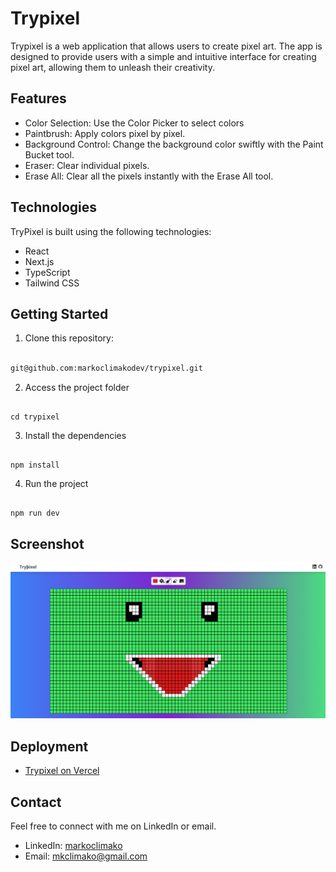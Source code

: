 # Trypixel
Trypixel is a web application that allows users to create pixel art. The app is designed to provide users with a simple and intuitive interface for creating pixel art, allowing them to unleash their creativity.

## Features

- Color Selection: Use the Color Picker to select colors 
- Paintbrush: Apply colors pixel by pixel.
- Background Control: Change the background color swiftly with the Paint Bucket tool.
- Eraser: Clear individual pixels.
- Erase All: Clear all the pixels instantly with the Erase All tool.

## Technologies

TryPixel is built using the following technologies:

* React
* Next.js
* TypeScript
* Tailwind CSS

## Getting Started
1. Clone this repository:
```bash

git@github.com:markoclimakodev/trypixel.git

```

2. Access the project folder
```

cd trypixel

```

3. Install the dependencies
```

npm install

```

4. Run the project
```

npm run dev

```

## Screenshot
![Imagem alt="trypixel"](trypixel.png)


## Deployment

- [Trypixel on Vercel](https://trypixel.vercel.app/)

## Contact

Feel free to connect with me on LinkedIn or email.

- LinkedIn: [markoclimako](https://www.linkedin.com/in/markoclimako/)
- Email: mkclimako@gmail.com
